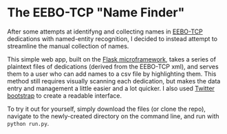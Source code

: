 # The EEBO-TCP "Name Finder"

After some attempts at identifyng and collecting names in [EEBO-TCP](http://www.textcreationpartnership.org/tcp-eebo/) dedications with named-entity recognition, I decided to instead attempt to streamline the manual collection of names.

This simple web app, built on the [Flask microframework](http://flask.pocoo.org/), takes a series of plaintext files of dedications (derived from the EEBO-TCP xml), and serves them to a user who can add names to a csv file by highlighting them. This method still requires visually scanning each dedication, but makes the data entry and management a little easier and a lot quicker. I also used [Twitter bootstrap](http://getbootstrap.com/) to create a readable interface.

To try it out for yourself, simply download the files (or clone the repo), navigate to the newly-created directory on the command line, and run with `python run.py`.
